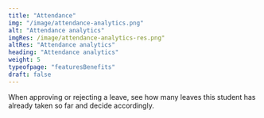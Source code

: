 ```yaml
---
title: "Attendance"
img: "/image/attendance-analytics.png"
alt: "Attendance analytics"
imgRes: /image/attendance-analytics-res.png"
altRes: "Attendance analytics"
heading: "Attendance analytics"
weight: 5
typeofpage: "featuresBenefits"
draft: false
---
```


When approving or rejecting a leave, see how many leaves this student has already taken so far and decide accordingly.
